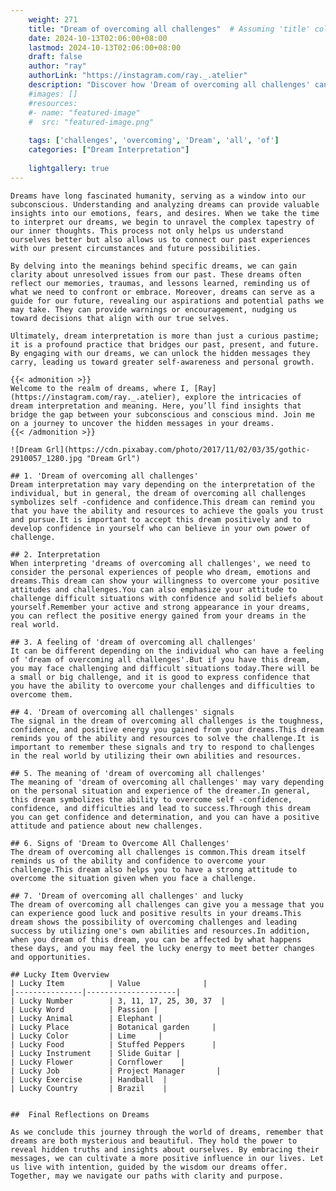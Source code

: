 ```yaml
---
    weight: 271
    title: "Dream of overcoming all challenges"  # Assuming 'title' column exists
    date: 2024-10-13T02:06:00+08:00
    lastmod: 2024-10-13T02:06:00+08:00
    draft: false
    author: "ray"
    authorLink: "https://instagram.com/ray._.atelier"
    description: "Discover how 'Dream of overcoming all challenges' can interpret your future and uncover its significant meanings in your life."
    #images: []
    #resources:
    #- name: "featured-image"
    #  src: "featured-image.png"
    
    tags: ['challenges', 'overcoming', 'Dream', 'all', 'of']
    categories: ["Dream Interpretation"]
    
    lightgallery: true
---
```

    
    Dreams have long fascinated humanity, serving as a window into our subconscious. Understanding and analyzing dreams can provide valuable insights into our emotions, fears, and desires. When we take the time to interpret our dreams, we begin to unravel the complex tapestry of our inner thoughts. This process not only helps us understand ourselves better but also allows us to connect our past experiences with our present circumstances and future possibilities.
    
    By delving into the meanings behind specific dreams, we can gain clarity about unresolved issues from our past. These dreams often reflect our memories, traumas, and lessons learned, reminding us of what we need to confront or embrace. Moreover, dreams can serve as a guide for our future, revealing our aspirations and potential paths we may take. They can provide warnings or encouragement, nudging us toward decisions that align with our true selves.
    
    Ultimately, dream interpretation is more than just a curious pastime; it is a profound practice that bridges our past, present, and future. By engaging with our dreams, we can unlock the hidden messages they carry, leading us toward greater self-awareness and personal growth.
    
    {{< admonition >}}
    Welcome to the realm of dreams, where I, [Ray](https://instagram.com/ray._.atelier), explore the intricacies of dream interpretation and meaning. Here, you’ll find insights that bridge the gap between your subconscious and conscious mind. Join me on a journey to uncover the hidden messages in your dreams.
    {{< /admonition >}}
    
    ![Dream Grl](https://cdn.pixabay.com/photo/2017/11/02/03/35/gothic-2910057_1280.jpg "Dream Grl")
    
    ## 1. 'Dream of overcoming all challenges'
    Dream interpretation may vary depending on the interpretation of the individual, but in general, the dream of overcoming all challenges symbolizes self -confidence and confidence.This dream can remind you that you have the ability and resources to achieve the goals you trust and pursue.It is important to accept this dream positively and to develop confidence in yourself who can believe in your own power of challenge.
    
    ## 2. Interpretation
    When interpreting 'dreams of overcoming all challenges', we need to consider the personal experiences of people who dream, emotions and dreams.This dream can show your willingness to overcome your positive attitudes and challenges.You can also emphasize your attitude to challenge difficult situations with confidence and solid beliefs about yourself.Remember your active and strong appearance in your dreams, you can reflect the positive energy gained from your dreams in the real world.
    
    ## 3. A feeling of 'dream of overcoming all challenges'
    It can be different depending on the individual who can have a feeling of 'dream of overcoming all challenges'.But if you have this dream, you may face challenging and difficult situations today.There will be a small or big challenge, and it is good to express confidence that you have the ability to overcome your challenges and difficulties to overcome them.
    
    ## 4. 'Dream of overcoming all challenges' signals
    The signal in the dream of overcoming all challenges is the toughness, confidence, and positive energy you gained from your dreams.This dream reminds you of the ability and resources to solve the challenge.It is important to remember these signals and try to respond to challenges in the real world by utilizing their own abilities and resources.
    
    ## 5. The meaning of 'dream of overcoming all challenges'
    The meaning of 'dream of overcoming all challenges' may vary depending on the personal situation and experience of the dreamer.In general, this dream symbolizes the ability to overcome self -confidence, confidence, and difficulties and lead to success.Through this dream you can get confidence and determination, and you can have a positive attitude and patience about new challenges.
    
    ## 6. Signs of 'Dream to Overcome All Challenges'
    The dream of overcoming all challenges is common.This dream itself reminds us of the ability and confidence to overcome your challenge.This dream also helps you to have a strong attitude to overcome the situation given when you face a challenge.
    
    ## 7. 'Dream of overcoming all challenges' and lucky
    The dream of overcoming all challenges can give you a message that you can experience good luck and positive results in your dreams.This dream shows the possibility of overcoming challenges and leading success by utilizing one's own abilities and resources.In addition, when you dream of this dream, you can be affected by what happens these days, and you may feel the lucky energy to meet better changes and opportunities.
    
    ## Lucky Item Overview
    | Lucky Item          | Value              |
    |---------------|--------------------|
    | Lucky Number        | 3, 11, 17, 25, 30, 37  |
    | Lucky Word          | Passion |
    | Lucky Animal        | Elephant |
    | Lucky Place         | Botanical garden     |
    | Lucky Color         | Lime     |
    | Lucky Food          | Stuffed Peppers      |
    | Lucky Instrument    | Slide Guitar |
    | Lucky Flower        | Cornflower    |
    | Lucky Job           | Project Manager       |
    | Lucky Exercise      | Handball  |
    | Lucky Country       | Brazil    |
    
    
    ##  Final Reflections on Dreams
    
    As we conclude this journey through the world of dreams, remember that dreams are both mysterious and beautiful. They hold the power to reveal hidden truths and insights about ourselves. By embracing their messages, we can cultivate a more positive influence in our lives. Let us live with intention, guided by the wisdom our dreams offer. Together, may we navigate our paths with clarity and purpose.
    